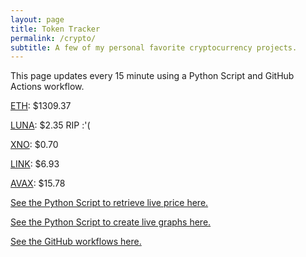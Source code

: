 ```yaml
---
layout: page
title: Token Tracker
permalink: /crypto/
subtitle: A few of my personal favorite cryptocurrency projects.
---
```


 This page updates every 15 minute using a Python Script and GitHub Actions workflow.


<!--BEGINCRYPTOINPUT-->
[ETH](https://smfxfc.github.io/crypto/eth.html): $1309.37

[LUNA](https://smfxfc.github.io/crypto/luna.html): $2.35 RIP :'(

[XNO](https://smfxfc.github.io/crypto/xno.html): $0.70

[LINK](https://smfxfc.github.io/crypto/link.html): $6.93

[AVAX](https://smfxfc.github.io/crypto/avax.html): $15.78

<!--ENDCRYPTOINPUT-->
 
 
[See the Python Script to retrieve live price here.](https://github.com/smfxfc/smfxfc.github.io/blob/master/src/get_cryptos.py)

[See the Python Script to create live graphs here.](https://github.com/smfxfc/smfxfc.github.io/blob/master/src/graph_crypto.py)

[See the GitHub workflows here.](https://github.com/smfxfc/smfxfc.github.io/blob/master/.github/workflows/)
